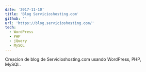```yaml
---
date: '2017-11-10'
title: 'Blog Servicioshosting.com'
github: ''
url: 'https://blog.servicioshosting.com/'
tech:
  - WordPress
  - PHP
  - jQuery
  - MySQL
---
```


Creacion de blog de Servicioshosting.com usando WordPress, PHP, MySQL.